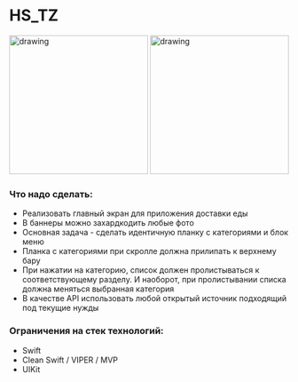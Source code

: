 # HS_TZ

<img src="https://github.com/pavelkrivtsov/HS_TZ/assets/72617749/f3b55308-0ed0-4986-a093-525b71a5bea5" alt="drawing" width="250"/>
<img src="https://github.com/pavelkrivtsov/EM_TZ/assets/72617749/8589880c-7d77-4cd2-bad2-09d7c6b45c53" alt="drawing" width="250"/>

### Что надо сделать:

- Реализовать главный экран для приложения доставки еды
- В баннеры можно захардкодить любые фото
- Основная задача - сделать идентичную планку с категориями и блок
меню
- Планка с категориями при скролле должна прилипать к верхнему бару
- При нажатии на категорию, список должен пролистываться к
соответствующему разделу. И наоборот, при пролистывании списка
должна меняться выбранная категория
- В качестве API использовать любой открытый источник подходящий под
текущие нужды

### Ограничения на стек технологий:

- Swift
- Clean Swift / VIPER / MVP
- UIKit
